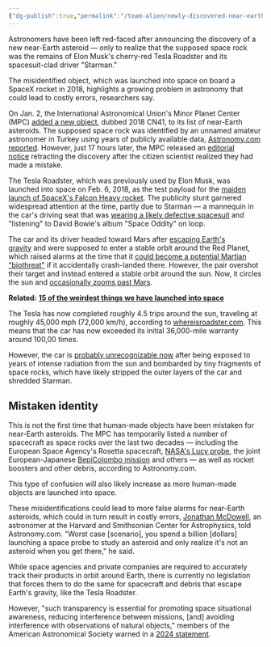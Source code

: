 ```yaml
---
{"dg-publish":true,"permalink":"/team-alien/newly-discovered-near-earth-asteroid-isn-t-an-asteroid-at-all-it-s-elon-musk-s-trashed-tesla/","tags":["team_alien"]}
---
```



Astronomers have been left red-faced after announcing the discovery of a new near-Earth asteroid — only to realize that the supposed space rock was the remains of Elon Musk's cherry-red Tesla Roadster and its spacesuit-clad driver "Starman."

The misidentified object, which was launched into space on board a SpaceX rocket in 2018, highlights a growing problem in astronomy that could lead to costly errors, researchers say.

On Jan. 2, the International Astronomical Union's Minor Planet Center (MPC) [added a new object](https://minorplanetcenter.net/mpec/K25/K25A38.html), dubbed 2018 CN41, to its list of near-Earth asteroids. The supposed space rock was identified by an unnamed amateur astronomer in Turkey using years of publicly available data, [Astronomy.com reported](https://www.astronomy.com/science/astronomers-just-deleted-an-asteroid-because-it-turned-out-to-be-elon-musks-tesla-roadster/). However, just 17 hours later, the MPC released an [editorial notice](https://minorplanetcenter.net/mpec/K25/K25A49.html) retracting the discovery after the citizen scientist realized they had made a mistake.

The Tesla Roadster, which was previously used by Elon Musk, was launched into space on Feb. 6, 2018, as the test payload for the [maiden launch of SpaceX's Falcon Heavy rocket](https://www.space.com/39607-spacex-falcon-heavy-first-test-flight-launch.html). The publicity stunt garnered widespread attention at the time, partly due to Starman — a mannequin in the car's driving seat that was [wearing a likely defective spacesuit](https://www.livescience.com/61705-starman-spacex-spacesuit.html) and "listening" to David Bowie's album "Space Oddity" on loop.

The car and its driver headed toward Mars after [escaping Earth's gravity](https://www.livescience.com/61706-spacex-tesla-roadster-starman-final-photo.html) and were supposed to enter a stable orbit around the Red Planet, which raised alarms at the time that it [could become a potential Martian "biothreat"](https://www.livescience.com/61929-tesla-roadster-space-microbes.html) if it accidentally crash-landed there. However, the pair overshot their target and instead entered a stable orbit around the sun. Now, it circles the sun and [occasionally zooms past Mars](https://www.livescience.com/starman-tesla-mars-approach.html).

**Related:** [**15 of the weirdest things we have launched into space**](https://www.livescience.com/space/space-exploration/15-of-the-weirdest-things-we-have-launched-into-space)

The Tesla has now completed roughly 4.5 trips around the sun, traveling at roughly 45,000 mph (72,000 km/h), according to [whereisroadster.com](https://www.whereisroadster.com/). This means that the car has now exceeded its initial 36,000-mile warranty around 100,00 times.

However, the car is [probably unrecognizable now](https://www.livescience.com/64696-starman-tesla-celebrates-year-in-space.html) after being exposed to years of intense radiation from the sun and bombarded by tiny fragments of space rocks, which have likely stripped the outer layers of the car and shredded Starman.

## Mistaken identity

This is not the first time that human-made objects have been mistaken for near-Earth asteroids. The MPC has temporarily listed a number of spacecraft as space rocks over the last two decades — including the European Space Agency's Rosetta spacecraft, [NASA's Lucy probe](https://www.livescience.com/lucy-mission-NASAs-asteroid-explorer), the joint European-Japanese [BepiColombo mission](https://www.livescience.com/space/mercury/see-mercurys-frigid-north-pole-in-extraordinary-new-images-from-the-bepicolombo-spacecraft) and others — as well as rocket boosters and other debris, according to Astronomy.com.

This type of confusion will also likely increase as more human-made objects are launched into space.

These misidentifications could lead to more false alarms for near-Earth asteroids, which could in turn result in costly errors, [Jonathan McDowell](https://www.cfa.harvard.edu/people/jonathan-mcdowell), an astronomer at the Harvard and Smithsonian Center for Astrophysics, told Astronomy.com. "Worst case [scenario], you spend a billion [dollars] launching a space probe to study an asteroid and only realize it's not an asteroid when you get there," he said.

While space agencies and private companies are required to accurately track their products in orbit around Earth, there is currently no legislation that forces them to do the same for spacecraft and debris that escape Earth's gravity, like the Tesla Roadster.

However, "such transparency is essential for promoting space situational awareness, reducing interference between missions, [and] avoiding interference with observations of natural objects," members of the American Astronomical Society warned in a [2024 statement](https://compasse.aas.org/aas-releases-a-compasse-led-statement-on-transparency-in-cislunar-and-interplanetary-spaceflight-activities/).